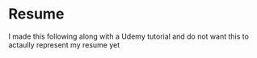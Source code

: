 # Resume
I made this following along with a Udemy tutorial and do not want this to actaully represent my resume yet
